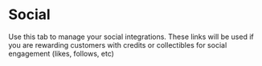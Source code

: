 # Social

Use this tab to manage your social integrations. These links will be used if you are rewarding customers with credits or collectibles for social engagement (likes, follows, etc)

